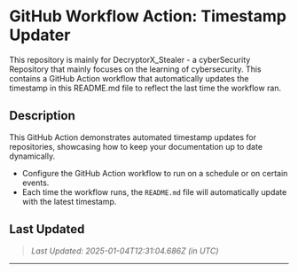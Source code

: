 # GitHub Workflow Action: Timestamp Updater

This repository is mainly for DecryptorX_Stealer - a cyberSecurity Repository that mainly focuses on the learning of cybersecurity. This contains a GitHub Action workflow that automatically updates the timestamp in this README.md file to reflect the last time the workflow ran.

## Description

This GitHub Action demonstrates automated timestamp updates for repositories, showcasing how to keep your documentation up to date dynamically.
- Configure the GitHub Action workflow to run on a schedule or on certain events.
- Each time the workflow runs, the `README.md` file will automatically update with the latest timestamp.

## Last Updated

> _Last Updated: 2025-01-04T12:31:04.686Z (in UTC)_

---

